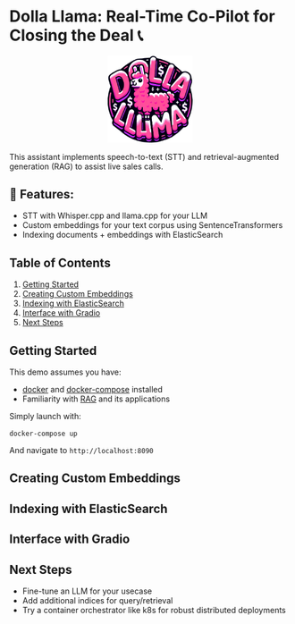 # Dolla Llama: Real-Time Co-Pilot for Closing the Deal 📞

<p align="center">
  <img src="assets/dolla_llama.png" alt="Dolla Llama" style="width:30%;height:30%">
</p>

This assistant implements speech-to-text (STT) and retrieval-augmented generation (RAG) to assist live sales calls. 

## 🌟 Features:
- STT with Whisper.cpp and llama.cpp for your LLM
- Custom embeddings for your text corpus using SentenceTransformers
- Indexing documents + embeddings with ElasticSearch

## Table of Contents
1. [Getting Started](#getting-started)
2. [Creating Custom Embeddings](#creating-custom-embeddings)
3. [Indexing with ElasticSearch](#indexing-with-elasticsearch)
4. [Interface with Gradio](#interface-with-gradio)
5. [Next Steps](#next-steps)

## Getting Started
This demo assumes you have:

- [docker](https://docs.docker.com/engine/install/) and [docker-compose](https://docs.docker.com/compose/install/) installed
- Familiarity with [RAG](https://stackoverflow.blog/2023/10/18/retrieval-augmented-generation-keeping-llms-relevant-and-current/) and its applications

Simply launch with:
```
docker-compose up
```

And navigate to `http://localhost:8090` 

## Creating Custom Embeddings

## Indexing with ElasticSearch

## Interface with Gradio

## Next Steps

* Fine-tune an LLM for your usecase
* Add additional indices for query/retrieval
* Try a container orchestrator like k8s for robust distributed deployments

